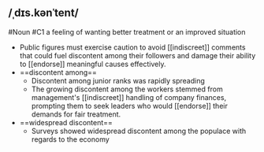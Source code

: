 ## /ˌdɪs.kənˈtent/  
#Noun
#C1
a feeling of wanting better treatment or an improved situation 

- Public figures must exercise caution to avoid [[indiscreet]] comments that could fuel discontent among their followers and damage their ability to [[endorse]] meaningful causes effectively.
- ==discontent among== 
	- Discontent among junior ranks was rapidly spreading
	- The growing discontent among the workers stemmed from management's [[indiscreet]] handling of company finances, prompting them to seek leaders who would [[endorse]] their demands for fair treatment.
- ==widespread discontent==
	- Surveys showed widespread discontent among the populace with regards to the economy